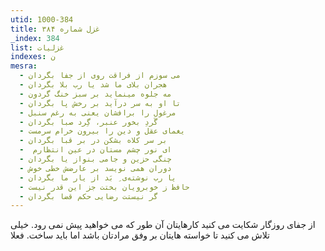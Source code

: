 ```yaml
---
utid: 1000-384
title: غزل شماره ۳۸۴
_index: 384
list: غزلیات
indexes: ن
mesra:
  - می سوزم از فراقت روی از جفا بگردان
  - هجران بلای ما شد یا رب بلا بگردان
  - مه جلوه مینماید بر سبز خنگ گردون
  - تا او به سر درآید بر رخش پا بگردان
  - مرغول را برافشان یعنی به رغم سنبل
  - گَردِ بخور عنبر، گِرد صبا بگردان
  - یغمای عقل و دین را بیرون خرام سرمست
  - بر سر کلاه بشکن در بر قبا بگردان
  - ‌ ای نور چشم مستان در عین انتظارم
  - چنگی حزین و جامی بنواز یا بگردان
  - دوران همی نویسد بر عارضش خطی خوش
  - یا رب نوشته‌ی ِ بَد از یار ما بگردان
  - حافظ ز خوبرویان بختت جز این قدر نیست
  - گر نیستت رضایی حکم قضا بگردان
---
```

از جفای روزگار شکایت می کنید کارهایتان آن طور که می خواهید پیش نمی رود. خیلی تلاش می کنید تا خواسته هایتان بر وفق مرادتان باشد اما باید ساخت. فعلا
